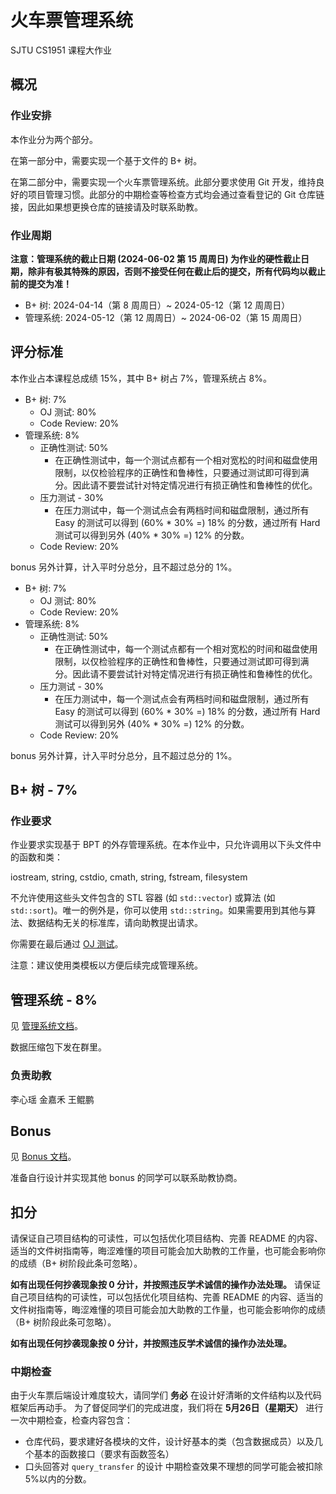 # 火车票管理系统

SJTU CS1951 课程大作业

## 概况

### 作业安排


本作业分为两个部分。

在第一部分中，需要实现一个基于文件的 B+ 树。

在第二部分中，需要实现一个火车票管理系统。此部分要求使用 Git 开发，维持良好的项目管理习惯。此部分的中期检查等检查方式均会通过查看登记的 Git 仓库链接，因此如果想更换仓库的链接请及时联系助教。

### 作业周期

**注意：管理系统的截止日期 (2024-06-02 第 15 周周日) 为作业的硬性截止日期，除非有极其特殊的原因，否则不接受任何在截止后的提交，所有代码均以截止前的提交为准！**

- B+ 树: 2024-04-14（第 8 周周日）~ 2024-05-12（第 12 周周日）
- 管理系统: 2024-05-12（第 12 周周日）~ 2024-06-02（第 15 周周日）

## 评分标准

本作业占本课程总成绩 15%，其中 B+ 树占 7%，管理系统占 8%。

- B+ 树: 7%
  - OJ 测试: 80%
  - Code Review: 20%
- 管理系统: 8%
  - 正确性测试: 50%
    - 在正确性测试中，每一个测试点都有一个相对宽松的时间和磁盘使用限制，以仅检验程序的正确性和鲁棒性，只要通过测试即可得到满分。因此请不要尝试针对特定情况进行有损正确性和鲁棒性的优化。
  - 压力测试 - 30%
    - 在压力测试中，每一个测试点会有两档时间和磁盘限制，通过所有 Easy 的测试可以得到 (60% * 30% =) 18% 的分数，通过所有 Hard 测试可以得到另外 (40% * 30% =)  12% 的分数。
  - Code Review: 20%

bonus 另外计算，计入平时分总分，且不超过总分的 1%。
- B+ 树: 7%
  - OJ 测试: 80%
  - Code Review: 20%
- 管理系统: 8%
  - 正确性测试: 50%
    - 在正确性测试中，每一个测试点都有一个相对宽松的时间和磁盘使用限制，以仅检验程序的正确性和鲁棒性，只要通过测试即可得到满分。因此请不要尝试针对特定情况进行有损正确性和鲁棒性的优化。
  - 压力测试 - 30%
    - 在压力测试中，每一个测试点会有两档时间和磁盘限制，通过所有 Easy 的测试可以得到 (60% * 30% =) 18% 的分数，通过所有 Hard 测试可以得到另外 (40% * 30% =)  12% 的分数。
  - Code Review: 20%

bonus 另外计算，计入平时分总分，且不超过总分的 1%。

## B+ 树 - 7%

### 作业要求

作业要求实现基于 BPT 的外存管理系统。在本作业中，只允许调用以下头文件中的函数和类：

iostream, string, cstdio, cmath, string, fstream, filesystem

不允许使用这些头文件包含的 STL 容器 (如 `std::vector`) 或算法 (如 `std::sort`)。唯一的例外是，你可以使用 `std::string`。如果需要用到其他与算法、数据结构无关的标准库，请向助教提出请求。

你需要在最后通过 [OJ 测试](https://acm.sjtu.edu.cn/OnlineJudge/problem/2186)。

注意：建议使用类模板以方便后续完成管理系统。

## 管理系统 - 8%

见 [管理系统文档](management_system.md)。

数据压缩包下发在群里。

### 负责助教
李心瑶 金嘉禾 王鲲鹏


## Bonus

见 [Bonus 文档](bonus.md)。

准备自行设计并实现其他 bonus 的同学可以联系助教协商。

## 扣分

请保证自己项目结构的可读性，可以包括优化项目结构、完善 README 的内容、适当的文件树指南等，晦涩难懂的项目可能会加大助教的工作量，也可能会影响你的成绩（B+ 树阶段此条可忽略）。

**如有出现任何抄袭现象按 0 分计，并按照违反学术诚信的操作办法处理。**
请保证自己项目结构的可读性，可以包括优化项目结构、完善 README 的内容、适当的文件树指南等，晦涩难懂的项目可能会加大助教的工作量，也可能会影响你的成绩（B+ 树阶段此条可忽略）。

**如有出现任何抄袭现象按 0 分计，并按照违反学术诚信的操作办法处理。**

### 中期检查

由于火车票后端设计难度较大，请同学们 **务必** 在设计好清晰的文件结构以及代码框架后再动手。
为了督促同学们的完成进度，我们将在 **5月26日（星期天）** 进行一次中期检查，检查内容包含：
- 仓库代码，要求建好各模块的文件，设计好基本的类（包含数据成员）以及几个基本的函数接口（要求有函数签名）
- 口头回答对 `query_transfer` 的设计
中期检查效果不理想的同学可能会被扣除5%以内的分数。
